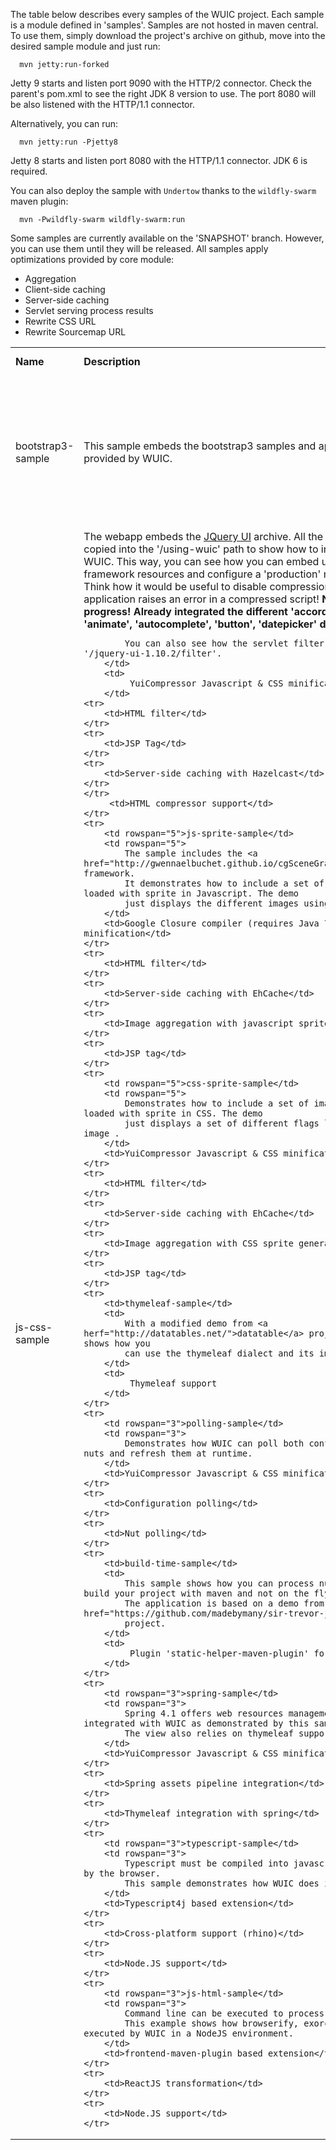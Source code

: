 The table below describes every samples of the WUIC project. Each sample is a module defined in 'samples'.
Samples are not hosted in maven central. To use them, simply download the project's archive on github, move
into the desired sample module and just run:

```
  mvn jetty:run-forked
```

Jetty 9 starts and listen port 9090 with the HTTP/2 connector. Check the parent's pom.xml to see the right JDK 8 version to use.
The port 8080 will be also listened with the HTTP/1.1 connector.

Alternatively, you can run:

```
  mvn jetty:run -Pjetty8
```

Jetty 8 starts and listen port 8080 with the HTTP/1.1 connector. JDK 6 is required.

You can also deploy the sample with `Undertow` thanks to the `wildfly-swarm` maven plugin:

```
  mvn -Pwildfly-swarm wildfly-swarm:run
```

Some samples are currently available on the 'SNAPSHOT' branch. However, you can use them until they will be released.
All samples apply optimizations provided by core module:
- Aggregation
- Client-side caching
- Server-side caching
- Servlet serving process results
- Rewrite CSS URL
- Rewrite Sourcemap URL

<table width=100% height=100%>
    <tr>
        <td><b>Name</b></td>
        <td><b>Description</b></td>
        <td><b>Additional feature(s)</b></td>
    </tr>
        <td rowspan="4">bootstrap3-sample</td>
        <td rowspan="4">
            This sample embeds the bootstrap3 samples and applies the Servlet filter provided by WUIC.
        </td>
        <td>
             YuiCompressor Javascript & CSS minification
        </td>
    <tr>
         <td>HTML filter</td>
    </tr>
    <tr>
         <td>Server-side caching with EhCache</td>
    </tr>
    </tr>
         <td>HTML compressor support</td>
    </tr>
    <tr>
        <td rowspan="5">js-css-sample</td>
        <td rowspan="5">
            The webapp embeds the <a href="http://jqueryui.com/resources/download/jquery-ui-1.10.2.zip">JQuery UI</a> archive.
            All the demos have been copied into the '/using-wuic' path to show how to integrate them with WUIC.
            This way, you can see how you can embed uncompressed framework resources and configure a 'production' mode
            using WUIC. Think how it would be useful to disable compression to debug when your application raises an
            error in a compressed script!
            <b>
                NOTE : work in progress! Already integrated the different 'accordion', 'addClass', 'animate', 'autocomplete', 'button', 'datepicker' demos.
            </b>

            You can also see how the servlet filter works under the path '/jquery-ui-1.10.2/filter'.
        </td>
        <td>
             YuiCompressor Javascript & CSS minification
        </td>
    <tr>
        <td>HTML filter</td>
    </tr>
    <tr>
        <td>JSP Tag</td>
    </tr>
    <tr>
        <td>Server-side caching with Hazelcast</td>
    </tr>
    </tr>
         <td>HTML compressor support</td>
    </tr>
    <tr>
        <td rowspan="5">js-sprite-sample</td>
        <td rowspan="5">
            The sample includes the <a href="http://gwennaelbuchet.github.io/cgSceneGraph/">cgSceneGraph</a> framework.
            It demonstrates how to include a set of images aggregated and loaded with sprite in Javascript. The demo
            just displays the different images using sprites.
        </td>
        <td>Google Closure compiler (requires Java 7+) & CSS minification</td>
    </tr>
    <tr>
        <td>HTML filter</td>
    </tr>
    <tr>
        <td>Server-side caching with EhCache</td>
    </tr>
    <tr>
        <td>Image aggregation with javascript sprite generation</td>
    </tr>
    <tr>
        <td>JSP tag</td>
    </tr>
    <tr>
        <td rowspan="5">css-sprite-sample</td>
        <td rowspan="5">
            Demonstrates how to include a set of images aggregated and loaded with sprite in CSS. The demo
            just displays a set of different flags loaded from a single image .
        </td>
        <td>YuiCompressor Javascript & CSS minification</td>
    </tr>
    <tr>
        <td>HTML filter</td>
    </tr>
    <tr>
        <td>Server-side caching with EhCache</td>
    </tr>
    <tr>
        <td>Image aggregation with CSS sprite generation</td>
    </tr>
    <tr>
        <td>JSP tag</td>
    </tr>
    <tr>
        <td>thymeleaf-sample</td>
        <td>
            With a modified demo from <a herf="http://datatables.net/">datatable</a> project, this samples shows how you
            can use the thymeleaf dialect and its import processor.
        </td>
        <td>
             Thymeleaf support
        </td>
    </tr>
    <tr>
        <td rowspan="3">polling-sample</td>
        <td rowspan="3">
            Demonstrates how WUIC can poll both configuration files and nuts and refresh them at runtime.
        </td>
        <td>YuiCompressor Javascript & CSS minification</td>
    </tr>
    <tr>
        <td>Configuration polling</td>
    </tr>
    <tr>
        <td>Nut polling</td>
    </tr>
    <tr>
        <td>build-time-sample</td>
        <td>
            This sample shows how you can process nuts with WUIC when you build your project with maven and not on the fly.
            The application is based on a demo from the famous <a href="https://github.com/madebymany/sir-trevor-js">Sir Trevor</a>
            project.
        </td>
        <td>
             Plugin 'static-helper-maven-plugin' for maven.
        </td>
    </tr>
    <tr>
        <td rowspan="3">spring-sample</td>
        <td rowspan="3">
            Spring 4.1 offers web resources managements and could be integrated with WUIC as demonstrated by this sample.
            The view also relies on thymeleaf support.
        </td>
        <td>YuiCompressor Javascript & CSS minification</td>
    </tr>
    <tr>
        <td>Spring assets pipeline integration</td>
    </tr>
    <tr>
        <td>Thymeleaf integration with spring</td>
    </tr>
    <tr>
        <td rowspan="3">typescript-sample</td>
        <td rowspan="3">
            Typescript must be compiled into javascript to be interpreted by the browser.
            This sample demonstrates how WUIC does it transparently.
        </td>
        <td>Typescript4j based extension</td>
    </tr>
    <tr>
        <td>Cross-platform support (rhino)</td>
    </tr>
    <tr>
        <td>Node.JS support</td>
    </tr>
    <tr>
        <td rowspan="3">js-html-sample</td>
        <td rowspan="3">
            Command line can be executed to process statics.
            This example shows how browserify, exorcist and ulglify are executed by WUIC in a NodeJS environment.
        </td>
        <td>frontend-maven-plugin based extension</td>
    </tr>
    <tr>
        <td>ReactJS transformation</td>
    </tr>
    <tr>
        <td>Node.JS support</td>
    </tr>
</table>
